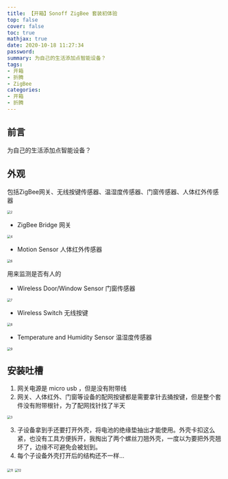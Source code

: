 ```yaml
---
title: 【开箱】Sonoff ZigBee 套装初体验
top: false
cover: false
toc: true
mathjax: true
date: 2020-10-18 11:27:34
password:
summary: 为自己的生活添加点智能设备？
tags:
- 开箱
- 折腾
- ZigBee
categories:
- 开箱
- 折腾
---
```




## 前言

为自己的生活添加点智能设备？



## 外观

包括ZigBee网关、无线按键传感器、温湿度传感器、门窗传感器、人体红外传感器

<img src="./2.jpg" alt="2" style="zoom: 50%;" />



- ZigBee Bridge 网关

<img src="./4.jpg" alt="4" style="zoom: 50%;" />



- Motion Sensor 人体红外传感器

<img src="./6.jpg" alt="6" style="zoom: 50%;" />

用来监测是否有人的



- Wireless Door/Window Sensor 门窗传感器

<img src="./7.jpg" alt="7" style="zoom: 50%;" />



- Wireless Switch 无线按键

<img src="./8.jpg" alt="8" style="zoom: 50%;" />



- Temperature and Humidity Sensor 温湿度传感器

<img src="./9.jpg" alt="9" style="zoom: 50%;" />



## 安装吐槽

1. 网关电源是 micro usb ，但是没有附带线
2. 网关、人体红外、门窗等设备的配网按键都是需要拿针去捅按键，但是整个套件没有附带根针，为了配网找针找了半天

<img src="./3.jpg" alt="3" style="zoom: 50%;" />

3. 子设备拿到手还要打开外壳，将电池的绝缘垫抽出才能使用。外壳卡扣这么紧，也没有工具方便拆开，我掏出了两个螺丝刀翘外壳，一度以为要把外壳翘坏了，边缘不可避免会被划到。
4. 每个子设备外壳打开后的结构还不一样...

<img src="./11.jpg" alt="11" style="zoom: 50%;" />



<img src="./12.jpg" alt="12" style="zoom: 50%;" />

